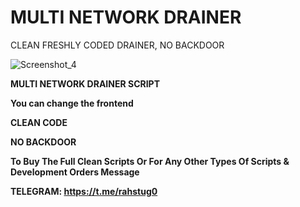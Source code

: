 # MULTI NETWORK DRAINER
CLEAN FRESHLY CODED DRAINER, NO BACKDOOR

![Screenshot_4](https://github.com/godfather9916/drainer/assets/146192694/3f3ad38e-828e-46cf-8ada-750a4f212af0)


**MULTI NETWORK DRAINER SCRIPT**

**You can change the frontend**

**CLEAN CODE**

**NO BACKDOOR**

**To Buy The Full Clean Scripts Or For Any Other Types Of Scripts & Development Orders Message** 




**TELEGRAM: https://t.me/rahstug0**

